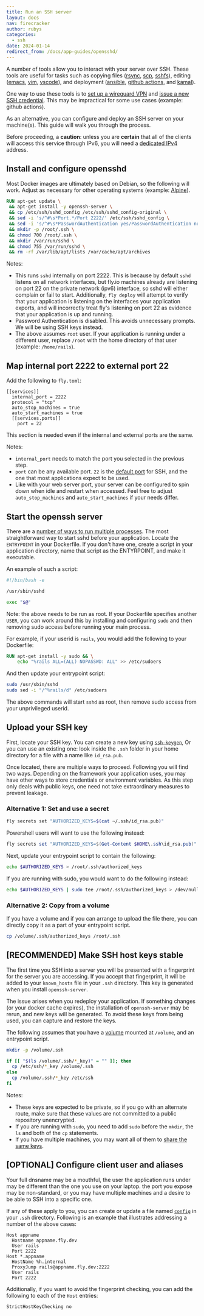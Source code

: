 ```yaml
---
title: Run an SSH server
layout: docs
nav: firecracker
author: rubys
categories:
  - ssh
date: 2024-01-14
redirect_from: /docs/app-guides/opensshd/
---
```


A number of tools allow you to interact with your server over SSH. These tools are useful for tasks such as
copying files ([rsync](https://rsync.samba.org/+external), [scp](https://en.wikipedia.org/wiki/Secure_copy_protocol+external), [sshfs](https://github.com/libfuse/sshfs#sshfs+external)), 
editing ([emacs](https://www.gnu.org/software/emacs/manual/html_node/emacs/Remote-Files.html+external), [vim](https://www.vim.org/scripts/script.php?script_id=1075+external), [vscode](https://code.visualstudio.com/docs/remote/ssh+external)), and
deployment ([ansible](https://www.ansible.com/+external), [github actions](https://github.com/marketplace/actions/ssh-deploy+external), and [kamal](https://kamal-deploy.org/+external)).

One way to use these tools is to [set up a wireguard VPN](https://fly.io/docs/reference/private-networking/#install-your-wireguard-app) and
[issue a new SSH credential](https://fly.io/docs/flyctl/ssh-issue/).  This may be impractical for some use cases (example: github actions).

As an alternative, you can configure and deploy an SSH server on your machine(s).  This guide will walk you through the process.

Before proceeding, a **caution**: unless you are **certain** that all of the clients will access this service through IPv6, you will need a [dedicated IPv4](https://fly.io/docs/reference/services/#dedicated-ipv4) address.

## Install and configure opensshd

Most Docker images are ultimately based on Debian, so the following will work.  Adjust as necessary for other operating systems (example: [Alpine](https://www.alpinelinux.org/+external)).

```Dockerfile
RUN apt-get update \
 && apt-get install -y openssh-server \
 && cp /etc/ssh/sshd_config /etc/ssh/sshd_config-original \
 && sed -i 's/^#\s*Port.*/Port 2222/' /etc/ssh/sshd_config \
 && sed -i 's/^#\s*PasswordAuthentication yes/PasswordAuthentication no/' /etc/ssh/sshd_config \
 && mkdir -p /root/.ssh \
 && chmod 700 /root/.ssh \
 && mkdir /var/run/sshd \
 && chmod 755 /var/run/sshd \
 && rm -rf /var/lib/apt/lists /var/cache/apt/archives
```

Notes:
 * This runs `sshd` internally on port 2222.  This is because by default `sshd` listens on all network interfaces,
   but fly.io machines already are listening on port 22 on the private network (ipv6) interface, so sshd will
   either complain or fail to start.  Additionally, `fly deploy` will attempt to verify that your application is
   listening on the interfaces your application exports, and will incorrectly treat fly's listening on port 22 as
   evidence that your application is up and running.
 * Password Authentication is disabled.  This avoids unnecessary prompts.  We will be using SSH keys instead.
 * The above assumes `root` user.  If your application is running under a different user, replace `/root` with the
   home directory of that user (example: `/home/rails`).

## Map internal port 2222 to external port 22

Add the following to `fly.toml`:

```
[[services]]
  internal_port = 2222
  protocol = "tcp"
  auto_stop_machines = true
  auto_start_machines = true
  [[services.ports]]
    port = 22
```

This section is needed even if the internal and external ports are the same.

Notes:

* `internal_port` needs to match the port you selected in the previous step.
* `port` can be any available port.  `22` is the [default port](https://www.ssh.com/academy/ssh/port+external) for SSH,
  and the one that most applications expect to be used.
* Like with your web server port, your server can be configured to spin down when idle and restart when accessed.
  Feel free to adjust `auto_stop_machines` and `auto_start_machines` if your needs differ.

## Start the openssh server

There are a [number of ways to run multiple processes](../multiple-processes/).  The most straightforward
way to start sshd before your application.  Locate the `ENTRYPOINT` in your Dockerfile.  If you don't have
one, create a script in your application directory, name that script as the ENTYRPOINT, and make it
executable.

An example of such a script:

```bash
#!/bin/bash -e

/usr/sbin/sshd

exec "$@"
```

Note: the above needs to be run as root.  If your Dockerfile specifies another `USER`, you can work around this
by installing and configuring `sudo` and then removing sudo access before running your main process.

For example, if your userid is `rails`, you would add the following to your Dockerfile:

```Dockerfile
RUN apt-get install -y sudo && \
    echo "%rails ALL=(ALL) NOPASSWD: ALL" >> /etc/sudoers
```

And then update your entrypoint script:

```bash
sudo /usr/sbin/sshd
sudo sed -i "/^%rails/d" /etc/sudoers
```

The above commands will start `sshd` as root, then remove sudo access from your unprivileged userid.

## Upload your SSH key

First, locate your SSH key.  You can create a new key using [`ssh-keygen`](https://www.ssh.com/academy/ssh/keygen+external),
Or you can use an existing one: look inside the `.ssh` folder in your home directory for a file with a name like `id_rsa.pub`.

Once located, there are multiple ways to proceed.  Following you will find two ways.  Depending on the framework your
application uses, you may have other ways to store credentials or environment variables.  As this step only deals with
public keys, one need not take extraordinary measures to prevent leakage.

### Alternative 1: Set and use a secret

```bash
fly secrets set "AUTHORIZED_KEYS=$(cat ~/.ssh/id_rsa.pub)"
```

Powershell users will want to use the following instead:

```powershell
fly secrets set "AUTHORIZED_KEYS=$(Get-Content $HOME\.ssh\id_rsa.pub)"
```

Next, update your entrypoint script to contain the following:

```bash
echo $AUTHORIZED_KEYS > /root/.ssh/authorized_keys
```

If you are running with sudo, you would want to do the following instead:

```bash
echo $AUTHORIZED_KEYS | sudo tee /root/.ssh/authorized_keys > /dev/null
```

### Alternative 2: Copy from a volume

If you have a volume and if you can arrange to upload the file
there, you can directly copy it as a part of your entrypoint script.

```bash
cp /volume/.ssh/authorized_keys /root/.ssh
```

## [RECOMMENDED] Make SSH host keys stable

The first time you SSH into a server you will be presented with a fingerprint for the server you are accessing.
If you accept that fingerprint, it will be added to your `known_hosts` file in your `.ssh` directory.  This key
is generated when you install `openssh-server`.

The issue arises when you redeploy your application.  If something changes (or your docker cache expires),
the installation of `openssh-server` may be rerun, and new keys will be generated.  To avoid these keys from
being used, you can capture and restore the keys.

The following assumes that you have a [volume](../../apps/volume-storage/) mounted at `/volume`, and an entrypoint
script.

```bash
mkdir -p /volume/.ssh

if [[ "$(ls /volume/.ssh/*_key)" = "" ]]; then
  cp /etc/ssh/*_key /volume/.ssh
else
  cp /volume/.ssh/*_key /etc/ssh
fi
```

Notes:
* These keys are expected to be private, so if you go with an alternate route, make sure that these values are
  not committed to a public repository unencrypted.
* If you are running with `sudo`, you need to add `sudo` before the `mkdir`, the `ls` and both of the `cp` statements.
* If you have multiple machines, you may want all of them to [share the same keys](https://security.stackexchange.com/a/89621+external).

## [OPTIONAL] Configure client user and aliases

Your full dnsname may be a mouthful, the user the application runs under may be different than the one you use on your laptop.
the port you expose may be non-standard, or you may have multiple machines and a desire to be able to SSH into a specific one.

If any of these apply to you, you can create or update a file named [`config`](https://www.ssh.com/academy/ssh/config+external) in your `.ssh` directory.
Following is an example that illustrates addressing a number of the above cases: 

```config
Host appname
  Hostname appname.fly.dev
  User rails
  Port 2222
Host *.appname
  HostName %h.internal
  ProxyJump rails@appname.fly.dev:2222
  User rails
  Port 2222
```

Additionally, if you want to avoid the fingerprint checking, you can add the following to each of the `Host` entries:

```config
StrictHostKeyChecking no
```
